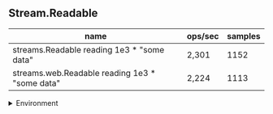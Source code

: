 ## Stream.Readable

|name|ops/sec|samples|
|-|-|-|
|streams.Readable reading 1e3 * "some data"|2,301|1152|
|streams.web.Readable reading 1e3 * "some data"|2,224|1113|


<details>
<summary>Environment</summary>

* __Machine:__ linux x64 | 4 vCPUs | 15.2GB Mem
* __Run:__ Mon Jun 24 2024 01:18:19 GMT+0000 (Coordinated Universal Time)
</details>

<!--
{"environment":{"platform":"linux","arch":"x64","cpus":4,"totalMemory":15.245216369628906},"benchmarks":[{"name":"streams.Readable reading 1e3 * \"some data\"","opsSec":2301.158506464639,"samples":1152},{"name":"streams.web.Readable reading 1e3 * \"some data\"","opsSec":2224.9392957897694,"samples":1113}]}-->

